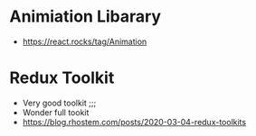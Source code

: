 # Animiation Libarary
- https://react.rocks/tag/Animation

# Redux Toolkit
 - Very good toolkit ;;; 
 - Wonder full tookit
 - https://blog.rhostem.com/posts/2020-03-04-redux-toolkits
 
